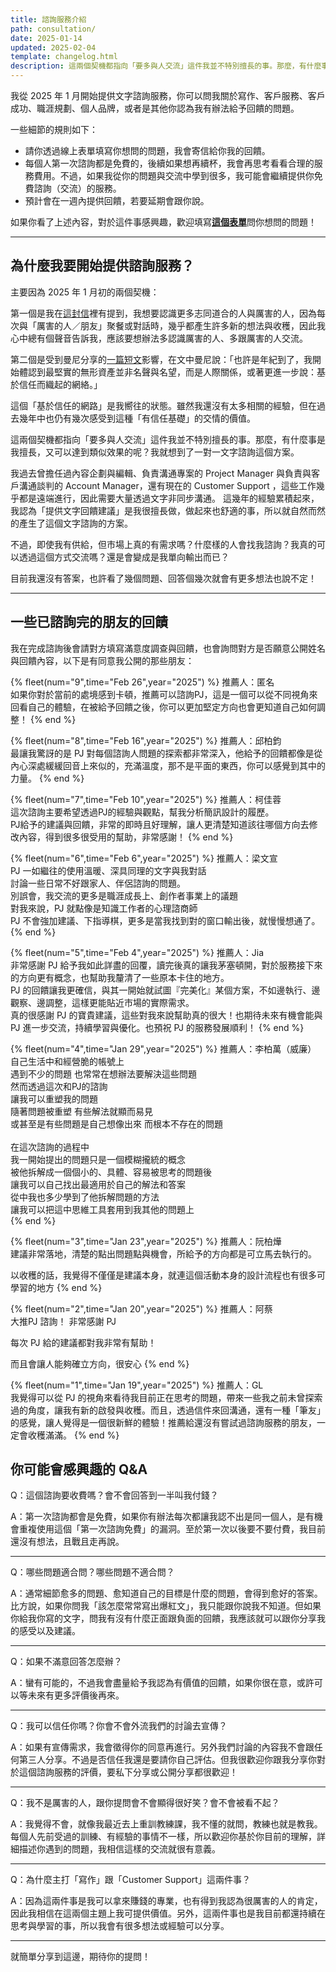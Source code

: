 ```yaml
---
title: 諮詢服務介紹
path: consultation/
date: 2025-01-14
updated: 2025-02-04
template: changelog.html
description: 這兩個契機都指向「要多與人交流」這件我並不特別擅長的事。那麼，有什麼事是我擅長，又可以達到類似效果的呢？我就想到了一對一文字諮詢這個方案。
---
```


我從 2025 年 1 月開始提供文字諮詢服務，你可以問我關於寫作、客戶服務、客戶成功、職涯規劃、個人品牌，或者是其他你認為我有辦法給予回饋的問題。

一些細節的規則如下：
- 請你透過線上表單填寫你想問的問題，我會寄信給你我的回饋。
- 每個人第一次諮詢都是免費的，後續如果想再續杯，我會再思考看看合理的服務費用。不過，如果我從你的問題與交流中學到很多，我可能會繼續提供你免費諮詢（交流）的服務。
- 預計會在一週內提供回饋，若要延期會跟你說。

如果你看了上述內容，對於這件事感興趣，歡迎填寫[**這個表單**](https://airtable.com/appfm3JKQmvop1SQt/pagyqdBAXpeN8kniW/form?fbclid=IwY2xjawHzT_dleHRuA2FlbQIxMAABHdY4Xt_fjrSk05vcJ3GYEFCVdxoNZ402DAlZEXPMIBGBBEuZaoWBTGeeKw_aem_bUwXXBqzxNWkycP2hiRDGA)問你想問的問題！

---

## 為什麼我要開始提供諮詢服務？

主要因為 2025 年 1 月初的兩個契機：

第一個是我在[這封信](https://world.hey.com/mimir/a-letter-from-pj-c021bac4)裡有提到，我想要認識更多志同道合的人與厲害的人，因為每次與「厲害的人／朋友」聚餐或對話時，幾乎都產生許多新的想法與收穫，因此我心中總有個聲音告訴我，應該要想辦法多認識厲害的人、多跟厲害的人交流。

第二個是受到曼尼分享的[一篇短文](https://www.facebook.com/share/p/1EbD4Rz5pc/)影響，在文中曼尼說：「也許是年紀到了，我開始體認到最堅實的無形資產並非名聲與名望，而是人際關係，或著更進一步說：基於信任而織起的網絡。」

這個「基於信任的網路」是我嚮往的狀態。雖然我還沒有太多相關的經驗，但在過去幾年中也仍有幾次感受到這種「有信任基礎」的交情的價值。

這兩個契機都指向「要多與人交流」這件我並不特別擅長的事。那麼，有什麼事是我擅長，又可以達到類似效果的呢？我就想到了一對一文字諮詢這個方案。

我過去曾擔任過內容企劃與編輯、負責溝通專案的 Project Manager 與負責與客戶溝通談判的 Account Manager，還有現在的 Customer Support ，這些工作幾乎都是遠端進行，因此需要大量透過文字非同步溝通。 這幾年的經驗累積起來，我認為「提供文字回饋建議」是我很擅長做，做起來也舒適的事，所以就自然而然的產生了這個文字諮詢的方案。

不過，即使我有供給，但市場上真的有需求嗎？什麼樣的人會找我諮詢？我真的可以透過這個方式交流嗎？還是會變成是我單向輸出而已？

目前我還沒有答案，也許看了幾個問題、回答個幾次就會有更多想法也說不定！

---

## 一些已諮詢完的朋友的回饋

我在完成諮詢後會請對方填寫滿意度調查與回饋，也會詢問對方是否願意公開姓名與回饋內容，以下是有同意我公開的那些朋友：

{% fleet(num="9",time="Feb 26",year="2025") %}
推薦人：匿名 <br>如果你對於當前的處境感到卡頓，推薦可以諮詢PJ，這是一個可以從不同視角來回看自己的體驗，在被給予回饋之後，你可以更加堅定方向也會更知道自己如何調整！
{% end %}


{% fleet(num="8",time="Feb 16",year="2025") %}
推薦人：邱柏鈞 <br>最讓我驚訝的是 PJ 對每個諮詢人問題的探索都非常深入，他給予的回饋都像是從內心深處緩緩回音上來似的，充滿溫度，那不是平面的東西，你可以感覺到其中的力量。
{% end %}

{% fleet(num="7",time="Feb 10",year="2025") %}
推薦人：柯佳蓉 <br>這次諮詢主要希望透過PJ的經驗與觀點，幫我分析簡訊設計的履歷。<br>
PJ給予的建議與回饋，非常的即時且好理解，讓人更清楚知道該往哪個方向去修改內容，得到很多很受用的幫助，非常感謝！
{% end %}

{% fleet(num="6",time="Feb 6",year="2025") %}
推薦人：梁文宣 <br>PJ 一如繼往的使用溫暖、深具同理的文字與我對話<br>
討論一些日常不好跟家人、伴侶諮詢的問題。<br>
別誤會，我交流的更多是職涯成長上、創作者事業上的議題<br>
對我來說，PJ 就點像是知識工作者的心理諮商師<br>
PJ 不會強加建議、下指導棋，更多是當我找到對的窗口輸出後，就慢慢想通了。
{% end %}

{% fleet(num="5",time="Feb 4",year="2025") %}
推薦人：Jia <br>非常感謝 PJ 給予我如此詳盡的回覆，讀完後真的讓我茅塞頓開，對於服務接下來的方向更有概念，也幫助我釐清了一些原本卡住的地方。<br>
PJ 的回饋讓我更確信，與其一開始就試圖『完美化』某個方案，不如邊執行、邊觀察、邊調整，這樣更能貼近市場的實際需求。<br>
真的很感謝 PJ 的寶貴建議，這些對我來說幫助真的很大！也期待未來有機會能與 PJ 進一步交流，持續學習與優化。也預祝 PJ 的服務發展順利！
{% end %}

{% fleet(num="4",time="Jan 29",year="2025") %}
推薦人：李柏萬（威廉） <br>自己生活中和經營脆的帳號上<br>
遇到不少的問題 也常常在想辦法要解決這些問題<br>
然而透過這次和PJ的諮詢<br>
讓我可以重塑我的問題 <br>
隨著問題被重塑 有些解法就顯而易見<br>
或甚至是有些問題是自己想像出來 而根本不存在的問題<br>
<br>
在這次諮詢的過程中<br>
我一開始提出的問題只是一個模糊攏統的概念<br>
被他拆解成一個個小的、具體、容易被思考的問題後<br>
讓我可以自己找出最適用於自己的解法和答案<br>
從中我也多少學到了他拆解問題的方法<br>
讓我可以把這中思維工具套用到我其他的問題上<br>
{% end %}

{% fleet(num="3",time="Jan 23",year="2025") %}
推薦人：阮柏燁 <br>建議非常落地，清楚的點出問題點與機會，所給予的方向都是可立馬去執行的。<br>

以收穫的話，我覺得不僅僅是建議本身，就連這個活動本身的設計流程也有很多可學習的地方
{% end %}

{% fleet(num="2",time="Jan 20",year="2025") %}
推薦人：阿蔡 <br>大推PJ 諮詢！ 非常感謝 PJ<br>

每次 PJ 給的建議都對我非常有幫助！<br>

而且會讓人能夠確立方向，很安心
{% end %}

{% fleet(num="1",time="Jan 19",year="2025") %}
推薦人：GL <br>我覺得可以從 PJ 的視角來看待我目前正在思考的問題，帶來一些我之前未曾探索過的角度，讓我有新的啟發與收穫。而且，透過信件來回溝通，還有一種「筆友」的感覺，讓人覺得是一個很新鮮的體驗！推薦給還沒有嘗試過諮詢服務的朋友，一定會收穫滿滿。
{% end %}


## 你可能會感興趣的 Q&A

Q：這個諮詢要收費嗎？會不會回答到一半叫我付錢？

A：第一次諮詢都會是免費，如果你有辦法每次都讓我認不出是同一個人，是有機會重複使用這個「第一次諮詢免費」的漏洞。至於第一次以後要不要付費，我目前還沒有想法，且戰且走再說。

---

Q：哪些問題適合問？哪些問題不適合問？

A：通常細節愈多的問題、愈知道自己的目標是什麼的問題，會得到愈好的答案。比方說，如果你問我「該怎麼常常寫出爆紅文」，我只能跟你說我不知道。但如果你給我你寫的文字，問我有沒有什麼正面跟負面的回饋，我應該就可以跟你分享我的感受以及建議。

---

Q：如果不滿意回答怎麼辦？

A：蠻有可能的，不過我會盡量給予我認為有價值的回饋，如果你很在意，或許可以等未來有更多評價後再來。

---

Q：我可以信任你嗎？你會不會外流我們的討論去宣傳？

A：如果有宣傳需求，我會徵得你的同意再進行。另外我們討論的內容我不會跟任何第三人分享。不過是否信任我還是要請你自己評估。但我很歡迎你跟我分享你對於這個諮詢服務的評價，要私下分享或公開分享都很歡迎！

---

Q：我不是厲害的人，跟你提問會不會顯得很好笑？會不會被看不起？

A：我覺得不會，就像我最近去上重訓教練課，我不懂的就問，教練也就是教我。每個人先前受過的訓練、有經驗的事情不一樣，所以歡迎你基於你目前的理解，詳細描述你遇到的問題，我相信這樣的交流就很有意義。

---

Q：為什麼主打「寫作」跟「Customer Support」這兩件事？

A：因為這兩件事是我可以拿來賺錢的專業，也有得到我認為很厲害的人的肯定，因此我相信在這兩個主題上我可提供價值。另外，這兩件事也是我目前都還持續在思考與學習的事，所以我會有很多想法或經驗可以分享。

---

就簡單分享到這邊，期待你的提問！
